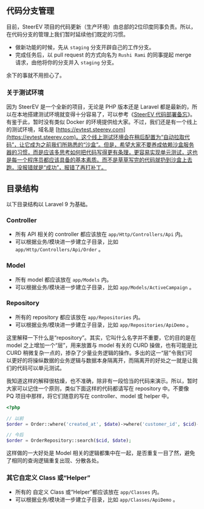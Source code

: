 ## 代码分支管理

目前，SteerEV 项目的代码更新（生产环境）由总部的2位印度同事负责。所以，在代码分支的管理上我们暂时延续他们既定的习惯。

- 做新功能的时候，先从 `staging` 分支开辟自己的工作分支。
- 完成任务后，以 pull request 的方式向名为 `Rushi Rami` 的同事提起 merge 请求，由他将你的分支并入 `staging` 分支。

余下的事就不用担心了。

### 关于测试环境

因为 SteerEV 是一个全新的项目，无论是 PHP 版本还是 Laravel 都是最新的，所以在本地搭建测试环境就变得十分容易了，可以参考《[SteerEV 代码部署备忘](https://facedrive.atlassian.net/wiki/spaces/serversidewiki/pages/77692939/SteerEV)》。有鉴于此，暂时没有类似 Docker 的环境提供给大家。不过，我们还是有一个线上的测试环境，域名是 [https://evtest.steerev.com](https://evtest.steerev.com)。这个线上测试环境会在稍后配置为“自动拉取代码”，让它成为之前我们所熟悉的“沙盒”。但是，希望大家不要养成依赖沙盒服务器的习惯，而是应该多思考如何把代码写得更有条理，更容易实现单元测试，这也是每一个程序员都应该具备的基本素质。而不是草草写完的代码就扔到沙盒上去跑，没报错就是“成功”，报错了再打补丁。

## 目录结构

以下目录结构以 Laravel 9 为基础。

### Controller

- 所有 API 相关的 controller 都应该放在 `app/Http/Controllers/Api` 内。
- 可以根据业务/模块进一步建立子目录，比如 `app/Http/Controllers/Api/Order` 。

### Model

- 所有 model 都应该放在 `app/Models` 内。
- 可以根据业务/模块进一步建立子目录，比如 `app/Models/ActiveCampaign` 。

### Repository

- 所有的 repository 都应该放在 `app/Repositories` 内。
- 可以根据业务/模块进一步建立子目录，比如 `app/Repositories/ApiDemo` 。

这里解释一下什么是“repository”。其实，它叫什么名字并不重要，它的目的是在 model 之上增加一个“层”，用来放置与 model 有关的 CURD 操做，也有可能是比 CURD 稍微复杂一点的，掺杂了少量业务逻辑的操作。多出的这一“层”令我们可以更好的将操纵数据的业务逻辑与数据本身隔离开，而隔离开的好处之一就是让我们的代码可以单元测试。

我知道这样的解释很枯燥，也不准确，除非有一段恰当的代码来演示。所以，暂时大家可以记住一个原则，类似下面这样的代码都请写在 repository 中。不要像 PQ 项目中那样，将它们随意的写在 controller、model 或 helper 中。

```php
<?php

// 以前
$order = Order::where('created_at', $date)->where('customer_id', $cid)->first();

// 今后
$order = OrderRepository::search($cid, $date);
```

这样做的一大好处是 Model 相关的逻辑都集中在一起，是否重复一目了然，避免了相同的查询逻辑重复出现、分散各处。 

### 其它自定义 Class 或“Helper”

- 所有的 自定义 Class 或“Helper”都应该放在 `app/Classes` 内。
- 可以根据业务/模块进一步建立子目录，比如 `app/Classes/ApiDemo` 。
